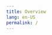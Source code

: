 ```yaml
---
title: Overview
lang: en-US
permalink: /
---
```


<Test >
  <template v-slot:test>
    <p>
      Hello from README.md slot
    </p>
  </template>
</Test >
